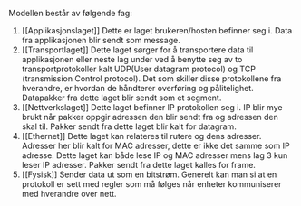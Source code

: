 

Modellen består av følgende fag: 

1. [[Applikasjonslaget]] Dette er laget brukeren/hosten befinner seg i. Data fra applikasjonen blir sendt som message. 
2. [[Transportlaget]] Dette laget sørger for å transportere data til applikasjonen eller neste lag under ved å benytte seg av to transportprotokoller kalt UDP(User datagram protocol) og TCP (transmission Control protocol). Det som skiller disse protokollene fra hverandre, er hvordan de håndterer overføring og pålitelighet. Datapakker fra dette laget blir sendt som et segment. 
3. [[Nettverkslaget]] Dette laget befinner IP protokollen seg i. IP blir mye brukt når pakker oppgir adressen den blir sendt fra og adressen den skal til. Pakker sendt fra dette laget blir kalt for datagram. 
4. [[Ethernet]] Dette laget kan relateres til rutere og dens adresser. Adresser her blir kalt for MAC adresser, dette er ikke det samme som IP adresse. Dette laget kan både lese IP og MAC adresser mens lag 3 kun leser IP adresser. Pakker sendt fra dette laget kalles for frame. 
5. [[Fysisk]] Sender data ut som en bitstrøm. Generelt kan man si at en protokoll er sett med regler som må følges når enheter kommuniserer med hverandre over nett.


